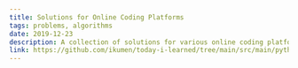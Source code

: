 ```yaml
---
title: Solutions for Online Coding Platforms
tags: problems, algorithms
date: 2019-12-23
description: A collection of solutions for various online coding platforms (e.g, leetcode, binary search)
link: https://github.com/ikumen/today-i-learned/tree/main/src/main/python/coding_problems
---
```

